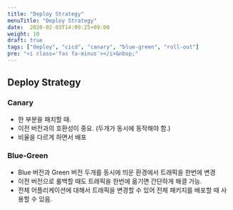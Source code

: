 ```yaml
---
title: "Deploy Strategy"
menuTitle: "Deploy Strategy"
date:  2020-02-03T14:09:25+09:00
weight: 10
draft: true
tags: ["deploy", "cicd", "canary", "blue-green", "roll-out"]
pre: "<i class='fas fa-minus'></i>&nbsp;"
---
```


## Deploy Strategy

### Canary

* 한 부분을 패치할 때.
* 이전 버전과의 호환성이 중요. (두개가 동시에 동작해야 함.)
* 비율을 다르게 하면서 배포

### Blue-Green

* Blue 버전과 Green 버전 두개를 동시에 띄운 환경에서 트래픽을 한번에 변경
* 이전 버전으로 롤백할 때도 트래픽을 한번에 옮기면 간단하게 해결 가능.
* 전체 어플리케이션에 대해서 트래픽을 변경할 수 있어 전체 패키지를 배포할 때 사용할 수 있음.
